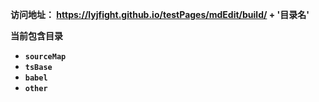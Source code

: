**访问地址： https://lyjfight.github.io/testPages/mdEdit/build/ + '目录名'**

**当前包含目录**

- **`sourceMap`**
- **`tsBase`**
- **`babel`**
- **`other`**